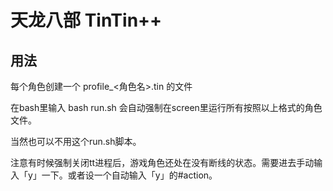 # 天龙八部 TinTin++

## 用法
每个角色创建一个 profile_<角色名>.tin 的文件

在bash里输入 bash run.sh 会自动强制在screen里运行所有按照以上格式的角色文件。

当然也可以不用这个run.sh脚本。

注意有时候强制关闭tt进程后，游戏角色还处在没有断线的状态。需要进去手动输入「y」一下。或者设一个自动输入「y」的#action。